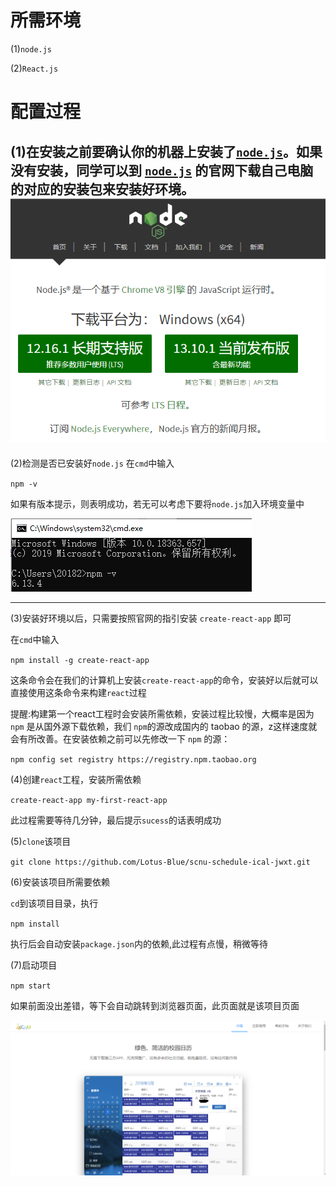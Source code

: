 # 所需环境
(1)`node.js`

(2)`React.js`

# 配置过程
(1)在安装之前要确认你的机器上安装了[`node.js`](https://nodejs.org/zh-cn/)。如果没有安装，同学可以到 [`node.js`](https://nodejs.org/zh-cn/) 的官网下载自己电脑的对应的安装包来安装好环境。
![官网](pictures\node_js_official_website.png)
--------
(2)检测是否已安装好`node.js`
在`cmd`中输入

`npm -v`

如果有版本提示，则表明成功，若无可以考虑下要将`node.js`加入环境变量中

![检查](pictures\check.png)

--------------
(3)安装好环境以后，只需要按照官网的指引安装 `create-react-app` 即可

在`cmd`中输入

`npm install -g create-react-app`

这条命令会在我们的计算机上安装` create-react-app `的命令，安装好以后就可以直接使用这条命令来构建`react`过程

提醒:构建第一个react工程时会安装所需依赖，安装过程比较慢，大概率是因为`npm` 是从国外源下载依赖，我们 ` npm `的源改成国内的 taobao 的源，z这样速度就会有所改善。在安装依赖之前可以先修改一下 `npm` 的源：

`npm config set registry https://registry.npm.taobao.org`

(4)创建`react`工程，安装所需依赖

`create-react-app my-first-react-app`


此过程需要等待几分钟，最后提示`sucess`的话表明成功


(5)`clone`该项目

`git clone https://github.com/Lotus-Blue/scnu-schedule-ical-jwxt.git`

(6)安装该项目所需要依赖

`cd`到该项目目录，执行

`npm install`

执行后会自动安装`package.json`内的依赖,此过程有点慢，稍微等待

(7)启动项目

`npm start`

如果前面没出差错，等下会自动跳转到浏览器页面，此页面就是该项目页面

![主页](pictures\website_view.png)